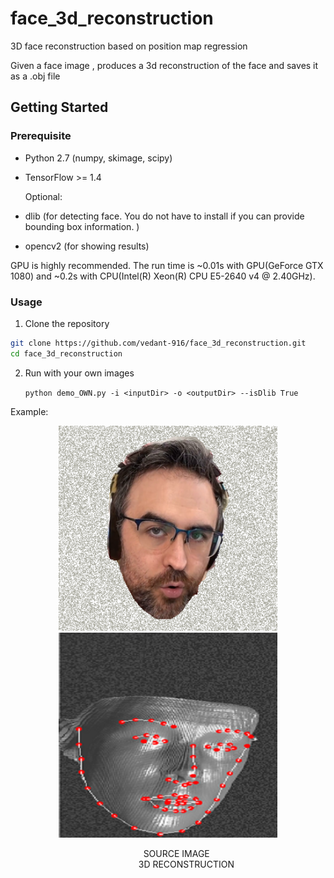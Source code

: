 # face_3d_reconstruction

3D face reconstruction based on position map regression

Given a face image , produces a 3d reconstruction of the face and saves it as a .obj file

## Getting Started

### Prerequisite

* Python 2.7 (numpy, skimage, scipy)

* TensorFlow >= 1.4

  Optional:

* dlib (for detecting face.  You do not have to install if you can provide bounding box information. )

* opencv2 (for showing results)

GPU is highly recommended. The run time is ~0.01s with GPU(GeForce GTX 1080) and ~0.2s with CPU(Intel(R) Xeon(R) CPU E5-2640 v4 @ 2.40GHz).

### Usage

1. Clone the repository

```bash
git clone https://github.com/vedant-916/face_3d_reconstruction.git
cd face_3d_reconstruction
```

2. Run with your own images

   `python demo_OWN.py -i <inputDir> -o <outputDir> --isDlib True  `

Example:

<p align='center'>  
  <img src='https://github.com/vedant-916/face_3d_reconstruction/blob/main/CINNAMON_frame56.png' width='350'/>
  <img src='https://github.com/vedant-916/face_3d_reconstruction/blob/main/ima3.png' width='350'/>
</p>

&nbsp;&nbsp;&nbsp;&nbsp;&nbsp;&nbsp;&nbsp;&nbsp;&nbsp;&nbsp;&nbsp;&nbsp;&nbsp;&nbsp;&nbsp;&nbsp;&nbsp;&nbsp;&nbsp;&nbsp;&nbsp;&nbsp;&nbsp;&nbsp;&nbsp;&nbsp;&nbsp;&nbsp;&nbsp;&nbsp;&nbsp;&nbsp;&nbsp;&nbsp;&nbsp;&nbsp;&nbsp;&nbsp;&nbsp;&nbsp;&nbsp;&nbsp;&nbsp;&nbsp;&nbsp;&nbsp;&nbsp;&nbsp;&nbsp;&nbsp;&nbsp;&nbsp;&nbsp; SOURCE IMAGE  &nbsp;&nbsp;&nbsp;&nbsp;&nbsp;&nbsp;&nbsp;&nbsp;&nbsp;&nbsp;&nbsp;&nbsp;&nbsp;&nbsp;&nbsp;&nbsp;&nbsp;&nbsp;&nbsp;&nbsp;&nbsp;&nbsp;&nbsp;&nbsp;&nbsp;&nbsp;&nbsp;&nbsp;&nbsp;&nbsp;&nbsp;&nbsp;&nbsp;&nbsp;&nbsp;&nbsp;&nbsp;&nbsp;&nbsp;&nbsp;&nbsp;&nbsp;&nbsp;&nbsp;&nbsp;&nbsp;&nbsp;&nbsp;&nbsp;&nbsp;&nbsp; 3D RECONSTRUCTION 


